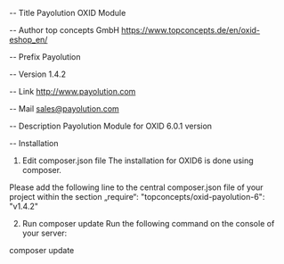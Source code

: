 -- Title
Payolution OXID Module


-- Author
top concepts GmbH
https://www.topconcepts.de/en/oxid-eshop_en/


-- Prefix
Payolution


-- Version
1.4.2


-- Link
http://www.payolution.com


-- Mail
sales@payolution.com


-- Description
Payolution Module for OXID 6.0.1 version


-- Installation

1. Edit composer.json file
The installation for OXID6 is done using composer.

Please add the following line to the central composer.json file of your project within the section „require“:
"topconcepts/oxid-payolution-6": "v1.4.2"

2. Run composer update
Run the following command on the console of your server:

composer update 
